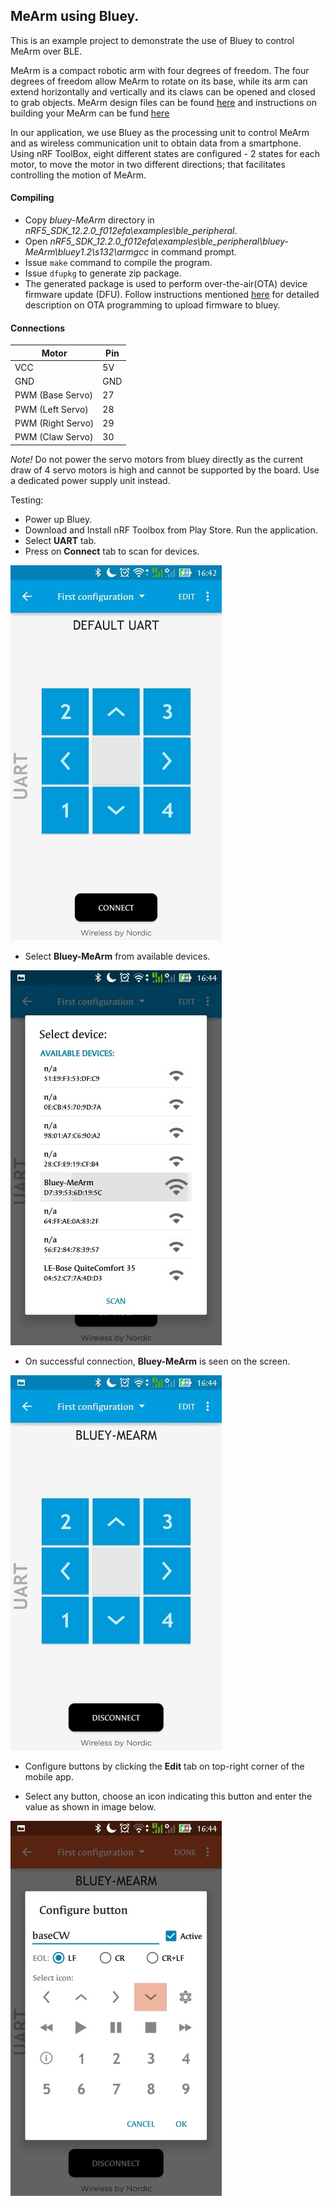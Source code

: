## MeArm using Bluey.

This is an example project to demonstrate the use of Bluey to control MeArm over BLE.

MeArm is a compact robotic arm with four degrees of freedom. The four degrees of freedom allow MeArm to rotate on its base, while its arm can extend horizontally and vertically and its claws can be opened and closed to grab objects. 
MeArm design files can be found [here](https://github.com/mimeindustries/MeArm) and instructions on building your MeArm can be fund [here](http://learn.mime.co.uk/docs/control-your-mearm-from-arduino/)

In our application, we use Bluey as the processing unit to control MeArm and as wireless communication unit to obtain data from a smartphone. Using nRF ToolBox, eight different states are configured - 2 states for each motor, to move the motor in two different directions; that facilitates controlling the motion of MeArm. 

#### Compiling

* Copy *bluey-MeArm* directory in *nRF5_SDK_12.2.0_f012efa\examples\ble_peripheral*.
* Open *nRF5_SDK_12.2.0_f012efa\examples\ble_peripheral\bluey-MeArm\bluey1.2\s132\armgcc* in command prompt.
* Issue `make` command to compile the program.
* Issue `dfupkg` to generate zip package. 
* The generated package is used to perform over-the-air(OTA) device firmware update (DFU). Follow instructions mentioned [here](../ota-prog.md) for detailed description on OTA programming to upload firmware to bluey.


#### Connections

Motor | Pin
----- | ---
VCC   | 5V
GND   | GND
PWM (Base Servo) | 27
PWM (Left Servo) | 28
PWM (Right Servo)| 29
PWM (Claw Servo) | 30

*Note!* Do not power the servo motors from bluey directly as the current draw of 4 servo motors is high and cannot be supported by the board. Use a dedicated power supply unit instead.

Testing:

* Power up Bluey.
* Download and Install nRF Toolbox from Play Store. Run the application.
* Select **UART** tab.
* Press on **Connect** tab to scan for devices.

![](images/connect.jpg)

* Select **Bluey-MeArm** from available devices.

![](images/scan.jpg)

* On successful connection, **Bluey-MeArm** is seen on the screen.

![](images/Bluey-Mearm.jpg)

* Configure buttons by clicking the **Edit** tab on top-right corner of the mobile app.

* Select any button, choose an icon indicating this button and enter the value as shown in image below.

![](images/config.jpg)

